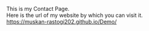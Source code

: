 This is my Contact Page.<br>
Here is the url of my website by which you can visit it.<br>
https://muskan-rastogi202.github.io/Demo/
